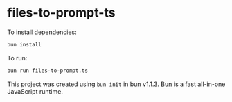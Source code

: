 # files-to-prompt-ts

To install dependencies:

```bash
bun install
```

To run:

```bash
bun run files-to-prompt.ts
```

This project was created using `bun init` in bun v1.1.3. [Bun](https://bun.sh) is a fast all-in-one JavaScript runtime.
